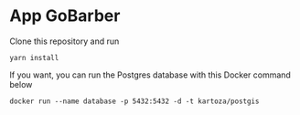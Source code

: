 # App GoBarber

Clone this repository and run

```
yarn install
```

If you want, you can run the Postgres database with this Docker command below

```
docker run --name database -p 5432:5432 -d -t kartoza/postgis
```
